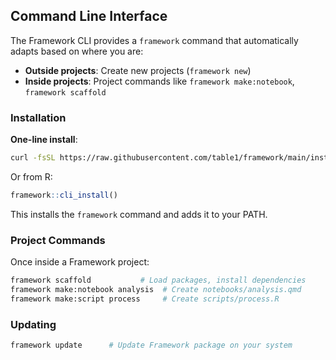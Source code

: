## Command Line Interface

The Framework CLI provides a `framework` command that automatically adapts based on where you are:
- **Outside projects**: Create new projects (`framework new`)
- **Inside projects**: Project commands like `framework make:notebook`, `framework scaffold`

### Installation

**One-line install**:
```bash
curl -fsSL https://raw.githubusercontent.com/table1/framework/main/inst/bin/install-cli.sh | bash
```

Or from R:
```r
framework::cli_install()
```

This installs the `framework` command and adds it to your PATH.

### Project Commands

Once inside a Framework project:

```bash
framework scaffold           # Load packages, install dependencies
framework make:notebook analysis  # Create notebooks/analysis.qmd
framework make:script process     # Create scripts/process.R
```

### Updating

```bash
framework update      # Update Framework package on your system
```
